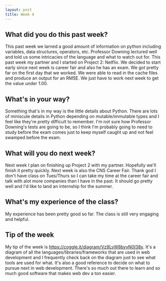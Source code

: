 ```yaml
---
layout: post
title: Week 4
---
```


## What did you do this past week?

This past week we larned a good amount of information on python including variables, data structures, operators, etc. Professor Downing lectured well and told us some intricacies of the language and what to watch out for. This past week my partner and I started on Project 2: Netflix. We decided to start early since next week is career fair and also he has an exam. We got pretty far on the first day that we worked. We were able to read in the cache files and produce an output for an RMSE. We just have to work next week to get the value under 1.00.


## What's in your way?

Something that's in my way is the little details about Python. There are lots of miniscule details in Python depending on mutable/immutable types and I feel like they're pretty difficult to remember. I'm not sure how Professor Downing's tests are going to be, so I think I'm probably going to need to study before the exam comes just to keep myself caught up and not feel swamped before the exam.

## What will you do next week?

Next week I plan on finishing up Project 2 with my partner. Hopefully we'll finish it pretty quickly. Next week is also the CNS Career Fair. Thank god I don't have class on Tues/Thurs so I can take my time at the career fair and talk with alot more companies than I have in the past. It should go pretty well and I'd like to land an internship for the summer.

## What's my experience of the class?

My experience has been pretty good so far. The class is still very engaging and helpful.

## Tip of the week

My tip of the week is <https://coggle.it/diagram/Vz9LvW8byvN0I38x>. It's a diagram of all the languages/libraries/frameworks that are used in web development and I frequently check back on the diagram just to see what tools are used for what. It's also a good reference to decide on what to pursue next in web development. There's so much out there to learn and so much good software that makes web dev a ton easier. 